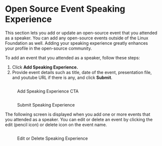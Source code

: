 # Open Source Event Speaking Experience

This section lets you add or update an open-source event that you attended as a speaker. You can add any open-source events outside of the Linux Foundation as well. Adding your speaking experience greatly enhances your profile in the open-source community.&#x20;

To add an event that you attended as a speaker, follow these steps:

1. Click **Add Speaking Experience.**
2. &#x20;Provide event details such as title, date of the event, presentation file, and youtube URL if there is any, and click **Submit**.

<figure><img src="../../../../.gitbook/assets/Open Source Event.PNG" alt=""><figcaption><p>Add Speaking Experience CTA</p></figcaption></figure>

<figure><img src="../../../../.gitbook/assets/submit speaking experience.png" alt=""><figcaption><p>Submit Speaking Experience</p></figcaption></figure>

The following screen is displayed when you add one or more events that you attended as a speaker. You can edit or delete an event by clicking the edit (pencil icon) or delete icon on the event name.

<figure><img src="../../../../.gitbook/assets/edit-or-delete-speaking experience (1).png" alt=""><figcaption><p>Edit or Delete Speaking Experience</p></figcaption></figure>

